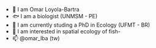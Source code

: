 - 👋 I am Omar Loyola-Bartra
- 🐟 I am a biologist (UNMSM - PE)
- 🌱 I am currently studing a PhD in Ecology (UFMT - BR)
- 👀 I am interested in spatial ecology of fish- 
- 📫 @omar_lba (tw)

<!---
alejandrolbartra/alejandrolbartra is a ✨ special ✨ repository because its `README.md` (this file) appears on your GitHub profile.
You can click the Preview link to take a look at your changes.
--->
